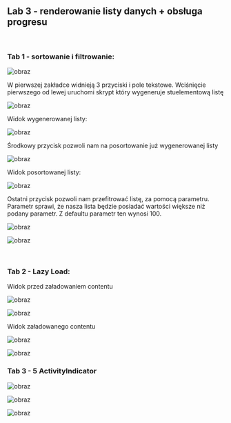 ## Lab 3 - renderowanie listy danych + obsługa progresu 
<br>

### Tab 1 - sortowanie i filtrowanie:

![obraz](https://user-images.githubusercontent.com/56678518/164527360-7a3f4d9c-a924-4286-9dbb-bf4b231d4d43.png)

W pierwszej zakładce widnieją 3 przyciski i pole tekstowe. 
Wciśnięcie pierwszego od lewej uruchomi skrypt który wygeneruje stuelementową listę

![obraz](https://user-images.githubusercontent.com/56678518/164527756-016d858e-e6b7-4981-a106-1a8fe1c1ba84.png)

Widok wygenerowanej listy:

![obraz](https://user-images.githubusercontent.com/56678518/164527816-492e7822-1357-47ff-9246-5a5a43a67def.png)

Środkowy przycisk pozwoli nam na posortowanie już wygenerowanej listy

![obraz](https://user-images.githubusercontent.com/56678518/164528016-9a7b2068-ee06-4475-b7dc-4f3814b84c82.png)

Widok posortowanej listy:

![obraz](https://user-images.githubusercontent.com/56678518/164528066-d66f3b00-1013-44e0-8f19-3a0d93b2a1e5.png)

Ostatni przycisk pozwoli nam przefitrować listę, za pomocą parametru. Parametr sprawi, że nasza lista będzie posiadać wartości większe niż podany parametr. Z defaultu parametr ten wynosi 100.

![obraz](https://user-images.githubusercontent.com/56678518/164528578-e630dfba-fa6d-4c56-926c-73e2f31b1d51.png)


![obraz](https://user-images.githubusercontent.com/56678518/164528453-419680c4-e2e8-43cb-9a21-7244bc165e76.png)

<br>

### Tab 2 - Lazy Load:

Widok przed załadowaniem contentu

![obraz](https://user-images.githubusercontent.com/56678518/164529281-cca0cbe5-bbb8-41db-9409-d25c80ec86a2.png)

![obraz](https://user-images.githubusercontent.com/56678518/164528723-1217d9c0-864c-4731-ba06-8e0f3af072b9.png)

Widok załadowanego contentu

![obraz](https://user-images.githubusercontent.com/56678518/164529620-4d2ea5e9-fd24-471a-92d6-000f2eea940c.png)

![obraz](https://user-images.githubusercontent.com/56678518/164528747-ffa05f79-814f-4ee9-8dfe-1b12d5d41771.png)

### Tab 3 - 5 ActivityIndicator

![obraz](https://user-images.githubusercontent.com/56678518/164529773-6c721af6-5f9f-46a2-bb92-5cece8d9b4b0.png)

![obraz](https://user-images.githubusercontent.com/56678518/164529819-41e2cbd4-6b4f-4338-a299-cadccb765f7e.png)

![obraz](https://user-images.githubusercontent.com/56678518/164529845-16cb4836-95d8-4456-82de-6b2d66e2dd7b.png)